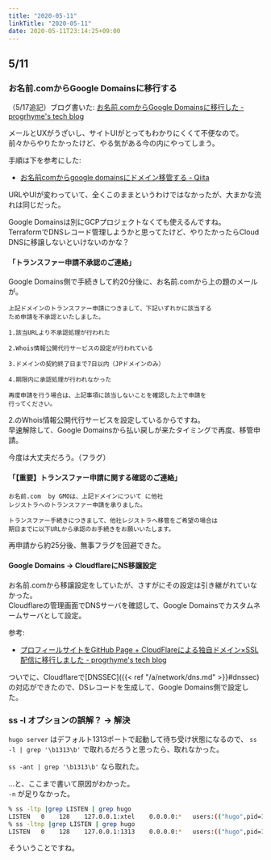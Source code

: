 ```yaml
---
title: "2020-05-11"
linkTitle: "2020-05-11"
date: 2020-05-11T23:14:25+09:00
---
```


## 5/11
### お名前.comからGoogle Domainsに移行する

（5/17追記）ブログ書いた: [お名前.comからGoogle Domainsに移行した - progrhyme's tech blog](https://tech-progrhyme.hatenablog.com/entry/2020/05/17/233811)

メールとUXがうざいし、サイトUIがとってもわかりにくくて不便なので。  
前々からやりたかったけど、やる気がある今の内にやってしまう。

手順は下を参考にした:

- [お名前comからgoogle domainsにドメイン移管する - Qiita](https://qiita.com/fnifni/items/0daca17e0750659f2866)

URLやUIが変わっていて、全くこのままというわけではなかったが、大まかな流れは同じだった。

Google Domainsは別にGCPプロジェクトなくても使えるんですね。  
TerraformでDNSレコード管理しようかと思ってたけど、やりたかったらCloud DNSに移譲しないといけないのかな？

#### 「トランスファー申請不承認のご連絡」

Google Domains側で手続きして約20分後に、お名前.comから上の題のメールが。

```
上記ドメインのトランスファー申請につきまして、下記いずれかに該当する
ため申請を不承認といたしました。

1.該当URLより不承認処理が行われた

2.Whois情報公開代行サービスの設定が行われている

3.ドメインの契約終了日まで7日以内（JPドメインのみ）

4.期限内に承認処理が行われなかった

再度申請を行う場合は、上記事項に該当しないことを確認した上で申請を
行ってください。
```

2.のWhois情報公開代行サービスを設定しているからですね。  
早速解除して、Google Domainsから払い戻しが来たタイミングで再度、移管申請。

今度は大丈夫だろう。（フラグ）

#### 「【重要】トランスファー申請に関する確認のご連絡」

```
お名前.com  by GMOは、上記ドメインについて に他社
レジストラへのトランスファー申請を承りました。

トランスファー手続きにつきまして、他社レジストラへ移管をご希望の場合は
期日までに以下URLから承認のお手続きをお願いいたします。
```

再申請から約25分後、無事フラグを回避できた。

#### Google Domains -> CloudflareにNS移譲設定

お名前.comから移譲設定をしていたが、さすがにその設定は引き継がれていなかった。  
Cloudflareの管理画面でDNSサーバを確認して、Google Domainsでカスタムネームサーバとして設定。

参考:

- [プロフィールサイトをGitHub Page + CloudFlareによる独自ドメイン×SSL配信に移行しました - progrhyme's tech blog](https://tech-progrhyme.hatenablog.com/entry/2018/09/02/my-new-landing-page)

ついでに、Cloudflareで[DNSSEC]({{< ref "/a/network/dns.md" >}}#dnssec)の対応ができたので、DSレコードを生成して、Google Domains側で設定した。

### ss -l オプションの誤解？ -> 解決

`hugo server` はデフォルト1313ポートで起動して待ち受け状態になるので、 `ss -l | grep '\b1313\b'` で取れるだろうと思ったら、取れなかった。

`ss -ant | grep '\b1313\b'` なら取れた。

…と、ここまで書いて原因がわかった。  
`-n` が足りなかった。

```sh
% ss -ltp |grep LISTEN | grep hugo
LISTEN   0    128    127.0.0.1:xtel    0.0.0.0:*   users:(("hugo",pid=1532,fd=11))
% ss -ltnp |grep LISTEN | grep hugo
LISTEN   0    128    127.0.0.1:1313    0.0.0.0:*   users:(("hugo",pid=1532,fd=11))
```

そういうことですね。
